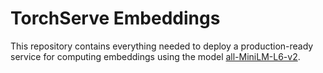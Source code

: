 # TorchServe Embeddings

This repository contains everything needed to deploy a production-ready service for
computing embeddings using the model [all-MiniLM-L6-v2](https://huggingface.co/sentence-transformers/all-MiniLM-L6-v2).